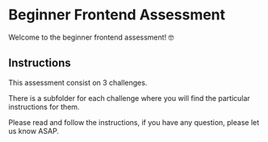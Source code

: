 # Beginner Frontend Assessment

Welcome to the beginner frontend assessment! 🤓

## Instructions

This assessment consist on 3 challenges.

There is a subfolder for each challenge where you will find the particular instructions for them.

Please read and follow the instructions, if you have any question, please let us know ASAP.
